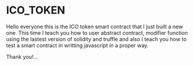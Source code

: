 # ICO_TOKEN

Hello everyone this is the ICO token smart contract that I just built a new one.
This time I teach you how to user abstract contract, modifier function using the lastest version of solidity and truffle and also 
I teach you how to test a smart contract in writting javascript in a proper way.

Thank you!...
